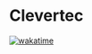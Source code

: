 # Clevertec

[![wakatime](https://wakatime.com/badge/user/f7dbe84c-6f3c-42e2-b6ac-fcc958d0eabb/project/0ac0a675-86f8-473a-a104-735539a6050c.svg)](https://wakatime.com/badge/user/f7dbe84c-6f3c-42e2-b6ac-fcc958d0eabb/project/0ac0a675-86f8-473a-a104-735539a6050c)

